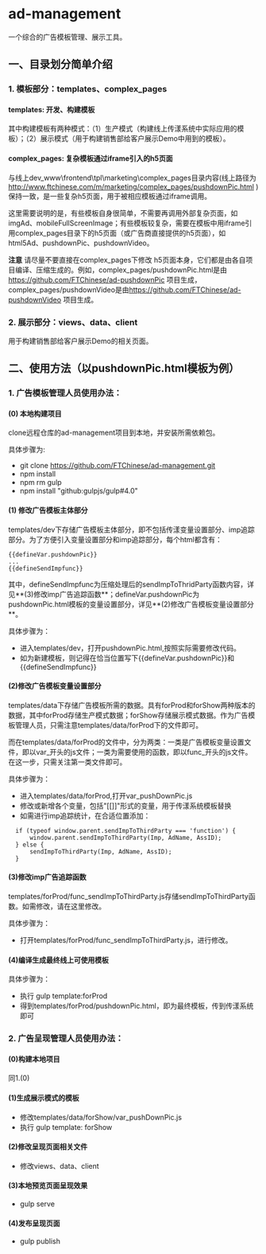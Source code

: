 # ad-management
一个综合的广告模板管理、展示工具。

## 一、目录划分简单介绍
### 1. 模板部分：templates、complex_pages
#### templates: 开发、构建模板

其中构建模板有两种模式：（1）生产模式（构建线上传漾系统中实际应用的模板）；（2）展示模式（用于构建销售部给客户展示Demo中用到的模板）。

#### complex_pages: 复杂模板通过iframe引入的h5页面
与线上dev_www\frontend\tpl\marketing\complex_pages目录内容(线上路径为 <http://www.ftchinese.com/m/marketing/complex_pages/pushdownPic.html> )保持一致，是一些复杂h5页面，用于被相应模板通过iframe调用。

这里需要说明的是，有些模板自身很简单，不需要再调用外部复杂页面，如imgAd、mobileFullScreenImage；有些模板较复杂，需要在模板中用iframe引用complex_pages目录下的h5页面（或广告商直接提供的h5页面），如html5Ad、pushdownPic、pushdownVideo。

**注意** 请尽量不要直接在complex_pages下修改 h5页面本身，它们都是由各自项目编译、压缩生成的。例如，complex_pages/pushdownPic.html是由<https://github.com/FTChinese/ad-pushdownPic> 项目生成， complex_pages/pushdownVideo是由<https://github.com/FTChinese/ad-pushdownVideo> 项目生成。

### 2. 展示部分：views、data、client
用于构建销售部给客户展示Demo的相关页面。

## 二、使用方法（以pushdownPic.html模板为例）

### 1. 广告模板管理人员使用办法：
#### (0) 本地构建项目
clone远程仓库的ad-management项目到本地，并安装所需依赖包。

具体步骤为:

- git clone https://github.com/FTChinese/ad-management.git
- npm install
- npm rm gulp
- npm install "github:gulpjs/gulp#4.0"

#### (1) 修改广告模板主体部分
templates/dev下存储广告模板主体部分，即不包括传漾变量设置部分、imp追踪部分。为了方便引入变量设置部分和imp追踪部分，每个html都含有：
```
{{defineVar.pushdownPic}}
...
{{defineSendImpfunc}}
```
其中，defineSendImpfunc为压缩处理后的sendImpToThridParty函数内容，详见**(3)修改imp广告追踪函数**；defineVar.pushdownPic为pushdownPic.html模板的变量设置部分，详见**(2)修改广告模板变量设置部分**。

具体步骤为：

- 进入templates/dev，打开pushdownPic.html,按照实际需要修改代码。
- 如为新建模板，则记得在恰当位置写下{{defineVar.pushdownPic}}和{{defineSendImpfunc}}

#### (2)修改广告模板变量设置部分
templates/data下存储广告模板所需的数据。具有forProd和forShow两种版本的数据，其中forProd存储生产模式数据；forShow存储展示模式数据。作为广告模板管理人员，只需注意templates/data/forProd下的文件即可。

而在templates/data/forProd的文件中，分为两类：一类是广告模板变量设置文件，即以var_开头的js文件；一类为需要使用的函数，即以func_开头的js文件。在这一步，只需关注第一类文件即可。

具体步骤为：

- 进入templates/data/forProd,打开var_pushDownPic.js
- 修改或新增各个变量，包括"[[]]"形式的变量，用于传漾系统模板替换
- 如需进行imp追踪统计，在合适位置添加：

```
  if (typeof window.parent.sendImpToThirdParty === 'function') {
      window.parent.sendImpToThirdParty(Imp, AdName, AssID);
  } else {
      sendImpToThirdParty(Imp, AdName, AssID);
  }
```
#### (3)修改imp广告追踪函数
templates/forProd/func_sendImpToThirdParty.js存储sendImpToThirdParty函数。如需修改，请在这里修改。

具体步骤为：

- 打开templates/forProd/func_sendImpToThirdParty.js，进行修改。

#### (4)编译生成最终线上可使用模板
具体步骤为：

- 执行 gulp template:forProd
- 得到templates/forProd/pushdownPic.html，即为最终模板，传到传漾系统即可

### 2. 广告呈现管理人员使用办法：
#### (0)构建本地项目
同1.(0)

#### (1)生成展示模式的模板
- 修改templates/data/forShow/var_pushDownPic.js
- 执行 gulp template: forShow

#### (2)修改呈现页面相关文件
- 修改views、data、client

#### (3)本地预览页面呈现效果
- gulp serve

#### (4)发布呈现页面
- gulp publish